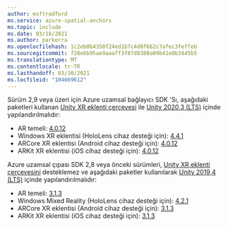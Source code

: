 ```yaml
---
author: msftradford
ms.service: azure-spatial-anchors
ms.topic: include
ms.date: 03/18/2021
ms.author: parkerra
ms.openlocfilehash: 1c2eb0b4350f24ed1b7c4d0f662c7afec3feffeb
ms.sourcegitcommit: f28ebb95ae9aaaff3f87d8388a09b41e0b3445b5
ms.translationtype: MT
ms.contentlocale: tr-TR
ms.lasthandoff: 03/30/2021
ms.locfileid: "104669612"
---
```

Sürüm 2,9 veya üzeri için Azure uzamsal bağlayıcı SDK 'Sı, aşağıdaki paketleri kullanan [Unity XR eklenti çerçevesi](https://docs.unity3d.com/Manual/XRPluginArchitecture.html) ile [Unity 2020,3 (LTS)](https://unity3d.com/unity/whats-new/2020.3.0) içinde yapılandırılmalıdır:

- AR temeli: [4.0.12](https://docs.unity3d.com/Packages/com.unity.xr.arfoundation@4.0/manual/index.html)
- Windows XR eklentisi (HoloLens cihaz desteği için): [4.4.1](https://docs.unity3d.com/Packages/com.unity.xr.windowsmr@4.4/manual/index.html)
- ARCore XR eklentisi (Android cihaz desteği için): [4.0.12](https://docs.unity3d.com/Packages/com.unity.xr.arcore@4.0/manual/index.html)
- ARKit XR eklentisi (iOS cihaz desteği için): [4.0.12](https://docs.unity3d.com/Packages/com.unity.xr.arkit@4.0/manual/index.html)

Azure uzamsal çıpası SDK 2,8 veya önceki sürümleri, [Unity XR eklenti çerçevesini](https://docs.unity3d.com/Manual/XRPluginArchitecture.html) desteklemez ve aşağıdaki paketler kullanılarak [Unity 2019,4 (LTS)](https://unity.com/releases/2019-lts) içinde yapılandırılmalıdır:

- AR temeli: [3.1.3](https://docs.unity3d.com/Packages/com.unity.xr.arfoundation@3.1/manual/index.html)
- Windows Mixed Reality (HoloLens cihaz desteği için): [4.2.1](https://docs.unity3d.com/Packages/com.unity.xr.windowsmr.metro@4.2/manual/index.html)
- ARCore XR eklentisi (Android cihaz desteği için): [3.1.3](https://docs.unity3d.com/Packages/com.unity.xr.arcore@3.1/manual/index.html)
- ARKit XR eklentisi (iOS cihaz desteği için): [3.1.3](https://docs.unity3d.com/Packages/com.unity.xr.arkit@3.1/manual/index.html)
